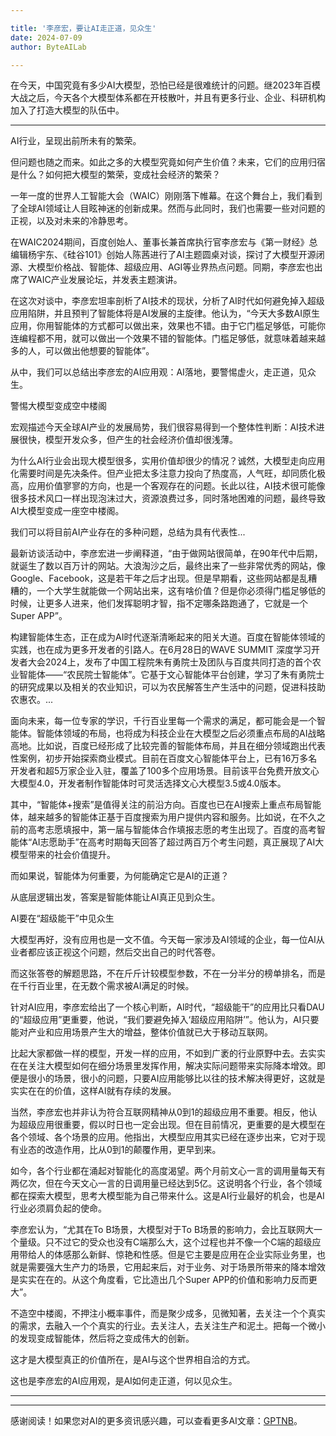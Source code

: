 ```yaml
---

title: '李彦宏，要让AI走正道，见众生'
date: 2024-07-09
author: ByteAILab

---
```


在今天，中国究竟有多少AI大模型，恐怕已经是很难统计的问题。继2023年百模大战之后，今天各个大模型体系都在开枝散叶，并且有更多行业、企业、科研机构加入了打造大模型的队伍中。

---
AI行业，呈现出前所未有的繁荣。

但问题也随之而来。如此之多的大模型究竟如何产生价值？未来，它们的应用归宿是什么？如何把大模型的繁荣，变成社会经济的繁荣？

一年一度的世界人工智能大会（WAIC）刚刚落下帷幕。在这个舞台上，我们看到了全球AI领域让人目眩神迷的创新成果。然而与此同时，我们也需要一些对问题的正视，以及对未来的冷静思考。

在WAIC2024期间，百度创始人、董事长兼首席执行官李彦宏与《第一财经》总编辑杨宇东、《硅谷101》创始人陈茜进行了AI主题圆桌对谈，探讨了大模型开源闭源、大模型价格战、智能体、超级应用、AGI等业界热点问题。同期，李彦宏也出席了WAIC产业发展论坛，并发表主题演讲。

在这次对谈中，李彦宏坦率剖析了AI技术的现状，分析了AI时代如何避免掉入超级应用陷阱，并且预判了智能体将是AI发展的主旋律。他认为，“今天大多数AI原生应用，你用智能体的方式都可以做出来，效果也不错。由于它门槛足够低，可能你连编程都不用，就可以做出一个效果不错的智能体。门槛足够低，就意味着越来越多的人，可以做出他想要的智能体”。

从中，我们可以总结出李彦宏的AI应用观：AI落地，要警惕虚火，走正道，见众生。

警惕大模型变成空中楼阁

宏观描述今天全球AI产业的发展局势，我们很容易得到一个整体性判断：AI技术进展很快，模型开发众多，但产生的社会经济价值却很浅薄。

为什么AI行业会出现大模型很多，实用价值却很少的情况？诚然，大模型走向应用化需要时间是先决条件。但产业把太多注意力投向了热度高，人气旺，却同质化极高，应用价值寥寥的方向，也是一个客观存在的问题。长此以往，AI技术很可能像很多技术风口一样出现泡沫过大，资源浪费过多，同时落地困难的问题，最终导致AI大模型变成一座空中楼阁。

我们可以将目前AI产业存在的多种问题，总结为具有代表性...

最新访谈活动中，李彦宏进一步阐释道，“由于做网站很简单，在90年代中后期，就诞生了数以百万计的网站。大浪淘沙之后，最终出来了一些非常优秀的网站，像Google、Facebook，这是若干年之后才出现。但是早期看，这些网站都是乱糟糟的，一个大学生就能做一个网站出来，这有啥价值？但是你必须得门槛足够低的时候，让更多人进来，他们发挥聪明才智，指不定哪条路跑通了，它就是一个Super APP”。

构建智能体生态，正在成为AI时代逐渐清晰起来的阳关大道。百度在智能体领域的实践，也在成为更多开发者的引路人。在6月28日的WAVE SUMMIT 深度学习开发者大会2024上，发布了中国工程院朱有勇院士及团队与百度共同打造的首个农业智能体——“农民院士智能体”。它基于文心智能体平台创建，学习了朱有勇院士的研究成果以及相关的农业知识，可以为农民解答生产生活中的问题，促进科技助农惠农。...

面向未来，每一位专家的学识，千行百业里每一个需求的满足，都可能会是一个智能体。智能体领域的布局，也将成为科技企业在大模型之后必须重点布局的AI战略高地。比如说，百度已经形成了比较完善的智能体布局，并且在细分领域跑出代表性案例，初步开始探索商业模式。目前在百度文心智能体平台上，已有16万多名开发者和超5万家企业入驻，覆盖了100多个应用场景。目前该平台免费开放文心大模型4.0，开发者制作智能体时可灵活选择文心大模型3.5或4.0版本。

其中，“智能体+搜索”是值得关注的前沿方向。百度也已在AI搜索上重点布局智能体，越来越多的智能体正基于百度搜索为用户提供内容和服务。比如说，在不久之前的高考志愿填报中，第一届与智能体合作填报志愿的考生出现了。百度的高考智能体“AI志愿助手”在高考时期每天回答了超过两百万个考生问题，真正展现了AI大模型带来的社会价值提升。

而如果说，智能体为何重要，为何能确定它是AI的正道？

从底层逻辑出发，答案是智能体能让AI真正见到众生。

AI要在“超级能干”中见众生

大模型再好，没有应用也是一文不值。今天每一家涉及AI领域的企业，每一位AI从业者都应该正视这个问题，然后交出自己的时代答卷。

而这张答卷的解题思路，不在斤斤计较模型参数，不在一分半分的榜单排名，而是在千行百业里，在无数个需求被AI满足的时候。

针对AI应用，李彦宏给出了一个核心判断，AI时代，“超级能干”的应用比只看DAU的“超级应用”更重要，他说，“我们要避免掉入‘超级应用陷阱’”。他认为，AI只要能对产业和应用场景产生大的增益，整体价值就已大于移动互联网。

比起大家都做一样的模型，开发一样的应用，不如到广袤的行业原野中去。去实实在在关注大模型如何在细分场景里发挥作用，解决实际问题带来实际降本增效。即便是很小的场景，很小的问题，只要AI应用能够比以往的技术解决得更好，这就是实实在在的价值，这样AI就有存续的发展。

当然，李彦宏也并非认为符合互联网精神从0到1的超级应用不重要。相反，他认为超级应用很重要，假以时日也一定会出现。但在目前情况，更重要的是大模型在各个领域、各个场景的应用。他指出，大模型应用其实已经在逐步出来，它对于现有业态的改造作用，比从0到1的颠覆作用，更早到来。

如今，各个行业都在涌起对智能化的高度渴望。两个月前文心一言的调用量每天有两亿次，但在今天文心一言的日调用量已经达到5亿。这说明各个行业，各个领域都在探索大模型，思考大模型能为自己带来什么。这是AI行业最好的机会，也是AI行业必须肩负起的使命。

李彦宏认为，“尤其在To B场景，大模型对于To B场景的影响力，会比互联网大一个量级。只不过它的受众也没有C端那么大，这个过程也并不像一个C端的超级应用带给人的体感那么新鲜、惊艳和性感。但是它主要是应用在企业实际业务里，也就是需要强大生产力的场景，它用起来后，对于业务、对于场景所带来的降本增效是实实在在的。从这个角度看，它比造出几个Super APP的价值和影响力反而更大”。

不造空中楼阁，不押注小概率事件，而是聚少成多，见微知著，去关注一个个真实的需求，去融入一个个真实的行业。去关注人，去关注生产和泥土。把每一个微小的发现变成智能体，然后将之变成伟大的创新。

这才是大模型真正的价值所在，是AI与这个世界相自洽的方式。

这也是李彦宏的AI应用观，是AI如何走正道，何以见众生。

---
---
感谢阅读！如果您对AI的更多资讯感兴趣，可以查看更多AI文章：[GPTNB](https://gptnb.com)。